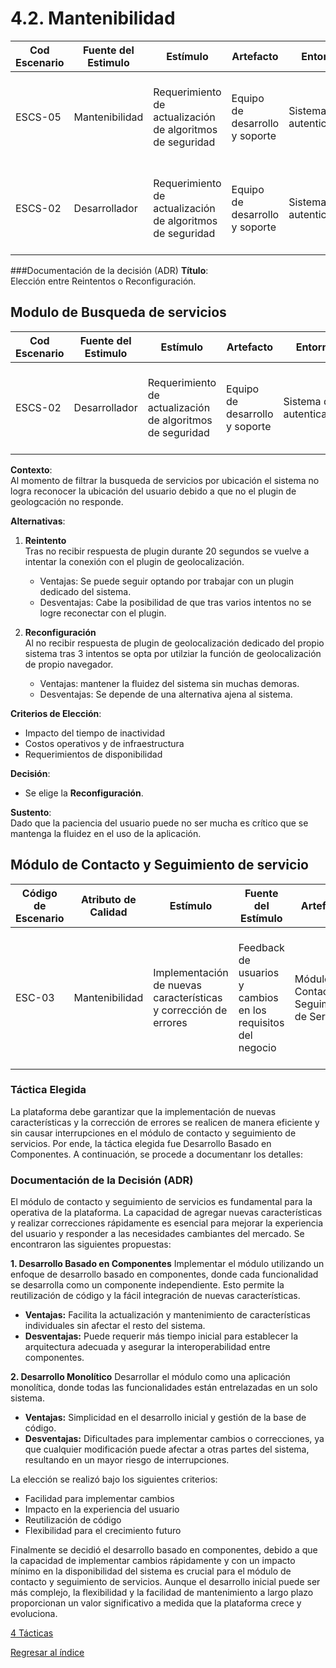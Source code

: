 # 4.2. Mantenibilidad
| **Cod Escenario** | **Fuente del Estimulo** | **Estímulo**                    | **Artefacto** | **Entorno**                  | **Respuesta**                      | **Medida de Respuesta**   |
|------------------|-------------------------|----------------------------------------|-------------------------|--------------------------------|-------------------------------------|-------------------------------------------------------------|
| 	ESCS-05 |Mantenibilidad |Requerimiento de actualización de algoritmos de seguridad	|Equipo de desarrollo y soporte|Sistema de autenticación	|Actualizaciones de seguridad	|El sistema debe permitir actualizaciones de seguridad sin interrumpir el servicio de autenticación	|
| 	ESCS-02 | Desarrollador |Requerimiento de actualización de algoritmos de seguridad	|Equipo de desarrollo y soporte|Sistema de autenticación	|Actualizaciones de seguridad	|El sistema debe permitir actualizaciones de seguridad sin interrumpir el servicio de autenticación	|


###Documentación de la decisión (ADR)
**Título**:  
Elección entre Reintentos o Reconfiguración.

##  Modulo de Busqueda de servicios

| **Cod Escenario** | **Fuente del Estimulo** | **Estímulo**                    | **Artefacto** | **Entorno**                  | **Respuesta**                      | **Medida de Respuesta**   |
|------------------|-------------------------|----------------------------------------|-------------------------|--------------------------------|-------------------------------------|-------------------------------------------------------------|
| 	ESCS-02 | Desarrollador |Requerimiento de actualización de algoritmos de seguridad	|Equipo de desarrollo y soporte|Sistema de autenticación	|Actualizaciones de seguridad	|El sistema debe permitir actualizaciones de seguridad sin interrumpir el servicio de autenticación	|
**Contexto**:  
Al momento de filtrar la busqueda de servicios por ubicación el sistema no logra reconocer la ubicación del usuario debido a que no el plugin de geologcación no responde.

**Alternativas**:
1. **Reintento**  
Tras no recibir respuesta de plugin durante 20 segundos se vuelve a intentar la conexión con el plugin de geolocalización.

   - Ventajas: Se puede seguir optando por trabajar con un plugin dedicado del sistema.
   - Desventajas: Cabe la posibilidad de que tras varios intentos no se logre reconectar con el plugin.

2. **Reconfiguración**  
Al no recibir respuesta de plugin de geolocalización dedicado del propio sistema  tras 3 intentos se opta por utilziar la función de geolocalización de propio navegador.

   - Ventajas: mantener la fluidez del sistema sin muchas demoras.
   - Desventajas: Se depende de una alternativa ajena al sistema.

**Criterios de Elección**:  
- Impacto del tiempo de inactividad
- Costos operativos y de infraestructura
- Requerimientos de disponibilidad


**Decisión**:  
- Se elige la **Reconfiguración**.

**Sustento**:  
Dado que la paciencia del usuario puede no ser mucha es crítico que se mantenga la fluidez en el uso de la aplicación.


## Módulo de Contacto y Seguimiento de servicio
| Código de Escenario | Atributo de Calidad | Estímulo | Fuente del Estímulo | Artefacto | Entorno | Respuesta | Medida de Respuesta |
|---------------------|---------------------|----------|---------------------|-----------|---------|-----------|---------------------|
| ESC-03              | Mantenibilidad      | Implementación de nuevas características y corrección de errores | Feedback de usuarios y cambios en los requisitos del negocio | Módulo de Contacto y Seguimiento de Servicios | Operación en horario laboral con alta demanda | Implementar cambios y nuevas características sin afectar la disponibilidad del módulo | Nuevas características y correcciones implementadas en menos de 5 minutos; se realizan pruebas de funcionalidad antes de cada implementación |

### Táctica Elegida
La plataforma debe garantizar que la implementación de nuevas características y la corrección de errores se realicen de manera eficiente y sin causar interrupciones en el módulo de contacto y seguimiento de servicios. Por ende, la táctica elegida fue Desarrollo Basado en Componentes. A continuación, se procede a documentanr los detalles:

### Documentación de la Decisión (ADR)

El módulo de contacto y seguimiento de servicios es fundamental para la operativa de la plataforma. La capacidad de agregar nuevas características y realizar correcciones rápidamente es esencial para mejorar la experiencia del usuario y responder a las necesidades cambiantes del mercado. Se encontraron las siguientes propuestas:

**1. Desarrollo Basado en Componentes**
  Implementar el módulo utilizando un enfoque de desarrollo basado en componentes, donde cada funcionalidad se desarrolla como un componente independiente. Esto permite la reutilización de código y la fácil integración de nuevas características.
  - **Ventajas:** Facilita la actualización y mantenimiento de características individuales sin afectar el resto del sistema.
  - **Desventajas:** Puede requerir más tiempo inicial para establecer la arquitectura adecuada y asegurar la interoperabilidad entre componentes.

**2. Desarrollo Monolítico**
  Desarrollar el módulo como una aplicación monolítica, donde todas las funcionalidades están entrelazadas en un solo sistema.
  - **Ventajas:** Simplicidad en el desarrollo inicial y gestión de la base de código.
  - **Desventajas:** Dificultades para implementar cambios o correcciones, ya que cualquier modificación puede afectar a otras partes del sistema, resultando en un mayor riesgo de interrupciones.

La elección se realizó bajo los siguientes criterios:
  - Facilidad para implementar cambios
  - Impacto en la experiencia del usuario
  - Reutilización de código
  - Flexibilidad para el crecimiento futuro

Finalmente se decidió el desarrollo basado en componentes, debido a que la capacidad de implementar cambios rápidamente y con un impacto mínimo en la disponibilidad del sistema es crucial para el módulo de contacto y seguimiento de servicios. Aunque el desarrollo inicial puede ser más complejo, la flexibilidad y la facilidad de mantenimiento a largo plazo proporcionan un valor significativo a medida que la plataforma crece y evoluciona.

[4 Tácticas](../4.md)

[Regresar al índice](../../README.md)
